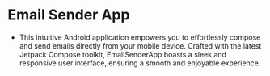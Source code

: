 # Email Sender App 
- This intuitive Android application empowers you to effortlessly compose and send emails directly from your mobile device. 
Crafted with the latest Jetpack Compose toolkit, EmailSenderApp boasts a sleek and responsive user interface, ensuring a smooth and enjoyable experience.
